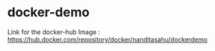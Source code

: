 # docker-demo

Link for the docker-hub Image : https://hub.docker.com/repository/docker/nanditasahu/dockerdemo
